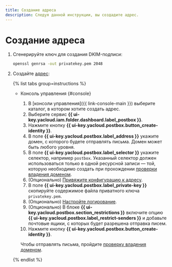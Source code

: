 ```yaml
---
title: Создание адреса
description: Следуя данной инструкции, вы создадите адрес.
---
```


# Создание адреса

1. Сгенерируйте ключ для создания DKIM-подписи:

    ```bash
    openssl genrsa -out privatekey.pem 2048
    ```

1. Создайте [адрес](../concepts/glossary.md#adress):

    {% list tabs group=instructions %}

    - Консоль управления {#console}

        1. В [консоли управления]({{ link-console-main }}) выберите каталог, в котором хотите создать адрес.
        1. Выберите сервис **{{ ui-key.yacloud.iam.folder.dashboard.label_postbox }}**.
        1. Нажмите кнопку **{{ ui-key.yacloud.postbox.button_create-identity }}**.
        1. В поле **{{ ui-key.yacloud.postbox.label_address }}** укажите домен, с которого будете отправлять письма. Домен может быть любого уровня.
        1. В поле **{{ ui-key.yacloud.postbox.label_selector }}** укажите селектор, например `postbox`. Указанный селектор должен использоваться только в одной ресурсной записи — той, которую необходимо создать при прохождении [проверки владения доменом](check-domain.md).
        1. (Опционально) [Привяжите конфигурацию к адресу](bind-configuration.md).
        1. В поле **{{ ui-key.yacloud.postbox.label_private-key }}** скопируйте содержимое файла приватного ключа `privatekey.pem`.
        1. (Опционально) [Настройте логирование](logs-write.md).
        1. (Опционально) В блоке **{{ ui-key.yacloud.postbox.section_restrictions }}** включите опцию **{{ ui-key.yacloud.postbox.label_restrict-senders }}** и добавьте почтовые ящики, с которых будет разрешена отправка писем.  
        1. Нажмите кнопку **{{ ui-key.yacloud.postbox.button_create-identity }}**.

        Чтобы отправлять письма, пройдите [проверку владения доменом](check-domain.md).

    {% endlist %}
